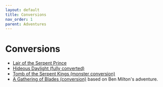 ```yaml
---
layout: default
title: Conversions
nav_order: 1
parent: Adventures
---
```


# Conversions
- [Lair of the Serpent Prince](https://nakade.itch.io/lair-of-the-serpent-prince-cairn)
- [Hideous Daylight (fully converted)](https://docs.google.com/document/d/1P6yZTtamLkSKAruc_AlGktWwbUxRPtFdTreCnTAX3rE/edit)
- [Tomb of the Serpent Kings (monster conversion)](https://docs.google.com/document/d/16d1F-V0i1GrcYu0Ug2UfPC1Uy7FVbYef7sp1CqWTGLA/edit)
- [A Gathering of Blades (conversion)](https://docs.google.com/document/d/1HbO_K9ae7ifFcMg6sO2y0vOixl2KVwTvXxKqrev5g74/edit) based on Ben Milton's adventure.
